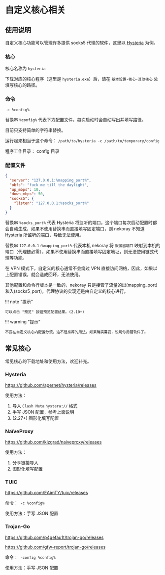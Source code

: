 # 自定义核心相关

## 使用说明

自定义核心功能可以管理许多提供 socks5 代理的软件，这里以 [Hysteria](https://github.com/HyNetwork/hysteria) 为例。

### 核心

核心名称为 `hysteria`

下载对应的核心程序（这里是 `hysteria.exe`）后，请在 `基本设置-核心-其他核心` 处填写核心的路径。

### 命令

`-c %config%`

替换串 `%config%` 代表下方配置文件，每次启动时会自动写出并填写路径。

目前只支持简单的字符串替换。

运行起来相当于这个命令： `/path/to/hysteria -c /path/to/temporary/config`

程序工作目录： config 目录

### 配置文件

```json
{
  "server": "127.0.0.1:%mapping_port%",
  "obfs": "fuck me till the daylight",
  "up_mbps": 10,
  "down_mbps": 50,
  "socks5": {
    "listen": "127.0.0.1:%socks_port%"
  }
}
```

替换串 `%socks_port%` 代表 Hysteria 将监听的端口，这个端口每次启动配置时都会自动生成，如果不使用替换串而直接填写固定端口，则 nekoray 不知道 Hysteria 所监听的端口，导致无法使用。

替换串 `127.0.0.1:%mapping_port%` 代表本机 nekoray 将 `服务器端口` 映射到本机的端口（代理链必需），如果不使用替换串而直接填写固定地址，则无法使用链式代理等功能。

在 VPN 模式下，自定义的核心通常不会绕过 VPN 直接访问网络，因此，如果以上配置错误，就会造成回环，无法使用。

其他配置和命令行版本是一致的，nekoray 只是接管了流量的出(mapping_port)和入(socks5_port)，代理协议的实现还是由自定义的核心进行。

!!! note "提示"

    可以点击 "预览" 按钮预览配置结果。(2.10+)

!!! warning "提示"

    不要在自定义核心内配置分流，这不是推荐的用法。如果确实需要，说明你用错软件了。

## 常见核心

常见核心的下载地址和使用方法，欢迎补充。

### Hysteria

https://github.com/apernet/hysteria/releases

使用方法：

1. 导入 `Clash Meta` `hystera://` 格式
2. 手写 JSON 配置，参考上面说明
3. (2.27+) 图形化填写配置

### NaïveProxy

https://github.com/klzgrad/naiveproxy/releases

使用方法：

1. 分享链接导入
2. 图形化填写配置

### TUIC

https://github.com/EAimTY/tuic/releases

命令：` -c %config%`

使用方法：手写 JSON 配置

### Trojan-Go

https://github.com/p4gefau1t/trojan-go/releases

https://github.com/gfw-report/trojan-go/releases

命令：` -config %config%`

使用方法：手写 JSON 配置
